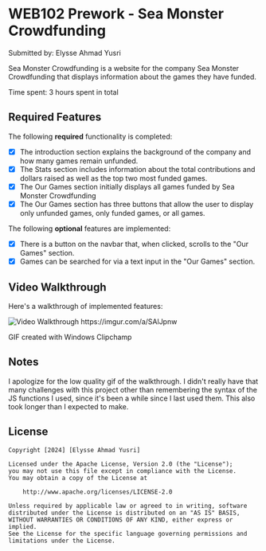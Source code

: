 # WEB102 Prework - Sea Monster Crowdfunding

Submitted by: Elysse Ahmad Yusri

Sea Monster Crowdfunding is a website for the company Sea Monster Crowdfunding that displays information about the games they have funded.

Time spent: 3 hours spent in total

## Required Features

The following **required** functionality is completed:

* [X] The introduction section explains the background of the company and how many games remain unfunded.
* [X] The Stats section includes information about the total contributions and dollars raised as well as the top two most funded games.
* [X] The Our Games section initially displays all games funded by Sea Monster Crowdfunding
* [X] The Our Games section has three buttons that allow the user to display only unfunded games, only funded games, or all games.

The following **optional** features are implemented:

* [X] There is a button on the navbar that, when clicked, scrolls to the "Our Games" section.
* [X] Games can be searched for via a text input in the "Our Games" section.

## Video Walkthrough

Here's a walkthrough of implemented features:

<img src='https://imgur.com/a/SAlJpnw' title='Video Walkthrough' width='' alt='Video Walkthrough' />
https://imgur.com/a/SAlJpnw

<!-- Replace this with whatever GIF tool you used! -->
GIF created with Windows Clipchamp
<!-- Recommended tools:
[Kap](https://getkap.co/) for macOS
[ScreenToGif](https://www.screentogif.com/) for Windows
[peek](https://github.com/phw/peek) for Linux. -->

## Notes

I apologize for the low quality gif of the walkthrough.
I didn't really have that many challenges with this project other than remembering the syntax of the JS functions I used, since it's been a while since I last used them. This also took longer than I expected to make.

## License

    Copyright [2024] [Elysse Ahmad Yusri]

    Licensed under the Apache License, Version 2.0 (the "License");
    you may not use this file except in compliance with the License.
    You may obtain a copy of the License at

        http://www.apache.org/licenses/LICENSE-2.0

    Unless required by applicable law or agreed to in writing, software
    distributed under the License is distributed on an "AS IS" BASIS,
    WITHOUT WARRANTIES OR CONDITIONS OF ANY KIND, either express or implied.
    See the License for the specific language governing permissions and
    limitations under the License.
